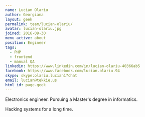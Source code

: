 ```yaml
---
name: Lucian Olariu
author: Georgiana
layout: geek
permalink: team/lucian-olariu/
avatar: lucian-olariu.jpg
joined: 2016-09-30
menu_active: about
position: Engineer
tags:
  - PHP
  - frontend
  - manual QA
linkedin: https://www.linkedin.com/in/lucian-olariu-40366ab5
facebook: https://www.facebook.com/lucian.olariu.94
skype: skype:olariu.lucian1?chat
email: lucian@tekkie.us
html_id: page-geek
---
```


Electronics engineer. Pursuing a Master's degree in informatics.

Hacking systems for a long time.
